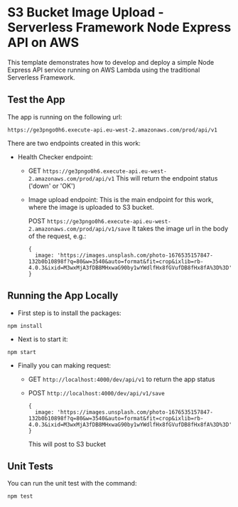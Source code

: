 # S3 Bucket Image Upload - Serverless Framework Node Express API on AWS

This template demonstrates how to develop and deploy a simple Node Express API service running on AWS Lambda using the traditional Serverless Framework.

## Test the App
The app is running on the following url: 
```console 
https://ge3pngo0h6.execute-api.eu-west-2.amazonaws.com/prod/api/v1
```

There are two endpoints created in this work:
* Health Checker endpoint:

  - GET ```https://ge3pngo0h6.execute-api.eu-west-2.amazonaws.com/prod/api/v1```
  This will return the endpoint status ('down' or 'OK')

  - Image upload endpoint:
  This is the main endpoint for this work, where the image is uploaded to S3 bucket.

    POST ```https://ge3pngo0h6.execute-api.eu-west-2.amazonaws.com/prod/api/v1/save```
    It takes the image url in the body of the request, e.g.:
    ```console 
    {
      image: 'https://images.unsplash.com/photo-1676535157847-132b0b10898f?q=80&w=3540&auto=format&fit=crop&ixlib=rb-4.0.3&ixid=M3wxMjA3fDB8MHxwaG90by1wYWdlfHx8fGVufDB8fHx8fA%3D%3D'
    }
    ```


## Running the App Locally

* First step is to install the packages:
```console 
npm install
```

* Next is to start it:
```console 
npm start
```

* Finally you can making request:

  - GET ```http://localhost:4000/dev/api/v1``` to return the app status

  - POST ```http://localhost:4000/dev/api/v1/save```
    ```console 
    {
      image: 'https://images.unsplash.com/photo-1676535157847-132b0b10898f?q=80&w=3540&auto=format&fit=crop&ixlib=rb-4.0.3&ixid=M3wxMjA3fDB8MHxwaG90by1wYWdlfHx8fGVufDB8fHx8fA%3D%3D'
    }
    ```
    This will post to S3 bucket

## Unit Tests
You can run the unit test with the command:
```console 
npm test
```
